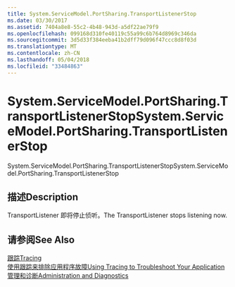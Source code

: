```yaml
---
title: System.ServiceModel.PortSharing.TransportListenerStop
ms.date: 03/30/2017
ms.assetid: 7404a8e8-55c2-4b48-943d-a5df22ae79f9
ms.openlocfilehash: 099168d310fe40119c55a99c6b764d8969c346da
ms.sourcegitcommit: 3d5d33f384eeba41b2dff79d096f47ccc8d8f03d
ms.translationtype: MT
ms.contentlocale: zh-CN
ms.lasthandoff: 05/04/2018
ms.locfileid: "33484863"
---
```

# <a name="systemservicemodelportsharingtransportlistenerstop"></a><span data-ttu-id="78bd2-102">System.ServiceModel.PortSharing.TransportListenerStop</span><span class="sxs-lookup"><span data-stu-id="78bd2-102">System.ServiceModel.PortSharing.TransportListenerStop</span></span>
<span data-ttu-id="78bd2-103">System.ServiceModel.PortSharing.TransportListenerStop</span><span class="sxs-lookup"><span data-stu-id="78bd2-103">System.ServiceModel.PortSharing.TransportListenerStop</span></span>  
  
## <a name="description"></a><span data-ttu-id="78bd2-104">描述</span><span class="sxs-lookup"><span data-stu-id="78bd2-104">Description</span></span>  
 <span data-ttu-id="78bd2-105">TransportListener 即将停止侦听。</span><span class="sxs-lookup"><span data-stu-id="78bd2-105">The TransportListener stops listening now.</span></span>  
  
## <a name="see-also"></a><span data-ttu-id="78bd2-106">请参阅</span><span class="sxs-lookup"><span data-stu-id="78bd2-106">See Also</span></span>  
 [<span data-ttu-id="78bd2-107">跟踪</span><span class="sxs-lookup"><span data-stu-id="78bd2-107">Tracing</span></span>](../../../../../docs/framework/wcf/diagnostics/tracing/index.md)  
 [<span data-ttu-id="78bd2-108">使用跟踪来排除应用程序故障</span><span class="sxs-lookup"><span data-stu-id="78bd2-108">Using Tracing to Troubleshoot Your Application</span></span>](../../../../../docs/framework/wcf/diagnostics/tracing/using-tracing-to-troubleshoot-your-application.md)  
 [<span data-ttu-id="78bd2-109">管理和诊断</span><span class="sxs-lookup"><span data-stu-id="78bd2-109">Administration and Diagnostics</span></span>](../../../../../docs/framework/wcf/diagnostics/index.md)
